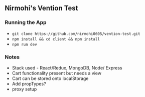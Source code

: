 ## Nirmohi's Vention Test 

### Running the App 
- `git clone https://github.com/nirmohi0605/vention-test.git`
- `npm install && cd client && npm install` 
- `npm run dev`



### Notes 
- Stack used - React/Redux, MongoDB, Node/ Express
- Cart functionality present but needs a view
- Cart can be stored onto localStorage
- Add propTypes?
- proxy setup
